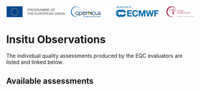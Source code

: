 ![logo](../LogoLine_horizon_C3S.png)

# Insitu Observations

The individual quality assessments produced by the EQC evaluators are listed and linked below.

## Available assessments

```{tableofcontents}
```
